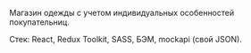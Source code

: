 Магазин одежды с учетом индивидуальных особенностей покупательниц. 

Стек: React, Redux Toolkit, SASS, БЭМ, mockapi (свой JSON).
